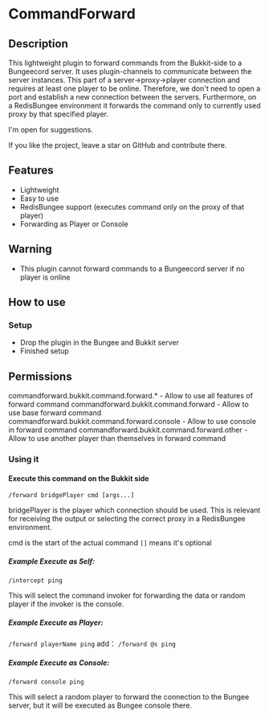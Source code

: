 # CommandForward

## Description

This lightweight plugin to forward commands from the Bukkit-side to a Bungeecord server. It uses plugin-channels to
communicate between the server instances. This part of a server->proxy->player connection and requires at least one
player to be online. Therefore, we don't need to open a port and establish a new connection between the servers.
Furthermore, on a RedisBungee environment it forwards the command only to currently used proxy by that specified player.

I'm open for suggestions.

If you like the project, leave a star on GitHub and contribute there.

## Features
* Lightweight
* Easy to use
* RedisBungee support (executes command only on the proxy of that player)
* Forwarding as Player or Console

## Warning
* This plugin cannot forward commands to a Bungeecord server if no player is online

## How to use

### Setup

* Drop the plugin in the Bungee and Bukkit server
* Finished setup

## Permissions

commandforward.bukkit.command.forward.* - Allow to use all features of forward command
commandforward.bukkit.command.forward - Allow to use base forward command
commandforward.bukkit.command.forward.console - Allow to use console in forward command
commandforward.bukkit.command.forward.other - Allow to use another player than themselves in forward command

### Using it

#### Execute this command on the Bukkit side
`/forward bridgePlayer cmd [args...]`

bridgePlayer is the player which connection should be used.
This is relevant for receiving the output or selecting the correct proxy in a RedisBungee environment.

cmd is the start of the actual command `[]` means it's optional

##### Example Execute as Self:
`/intercept ping`

This will select the command invoker for forwarding the data or random player if the invoker
is the console.

##### Example Execute as Player:
`/forward playerName ping`
add：
`/forward @s ping`

##### Example Execute as Console:
`/forward console ping`

This will select a random player to forward the connection to the Bungee server, but it will be executed as Bungee
console there.
